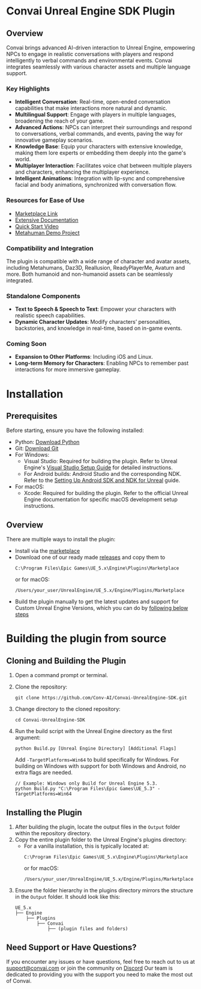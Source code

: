 # Convai Unreal Engine SDK Plugin

## Overview
Convai brings advanced AI-driven interaction to Unreal Engine, empowering NPCs to engage in realistic conversations with players and respond intelligently to verbal commands and environmental events. Convai integrates seamlessly with various character assets and multiple language support.

### Key Highlights
- **Intelligent Conversation**: Real-time, open-ended conversation capabilities that make interactions more natural and dynamic.
- **Multilingual Support**: Engage with players in multiple languages, broadening the reach of your game.
- **Advanced Actions**: NPCs can interpret their surroundings and respond to conversations, verbal commands, and events, paving the way for innovative gameplay scenarios.
- **Knowledge Base**: Equip your characters with extensive knowledge, making them lore experts or embedding them deeply into the game's world.
- **Multiplayer Interaction**: Facilitates voice chat between multiple players and characters, enhancing the multiplayer experience.
- **Intelligent Animations**: Integration with lip-sync and comprehensive facial and body animations, synchronized with conversation flow.

### Resources for Ease of Use
- [Marketplace Link](https://www.unrealengine.com/marketplace/en-US/product/Convai)
- [Extensive Documentation](https://docs.Convai.com/api-docs-restructure/plugins-and-integrations/unreal-engine)
- [Quick Start Video](https://www.youtube.com/watch?v=HHJvY9dmwwg)
- [Metahuman Demo Project](https://drive.google.com/drive/u/4/folders/1HNcghI9SG1NpCUaJWRX9Yh28HUF00-U0)

### Compatibility and Integration
The plugin is compatible with a wide range of character and avatar assets, including Metahumans, Daz3D, Reallusion, ReadyPlayerMe, Avaturn and more. Both humanoid and non-humanoid assets can be seamlessly integrated.

### Standalone Components
- **Text to Speech & Speech to Text**: Empower your characters with realistic speech capabilities.
- **Dynamic Character Updates**: Modify characters’ personalities, backstories, and knowledge in real-time, based on in-game events.

### Coming Soon
- **Expansion to Other Platforms**: Including iOS and Linux.
- **Long-term Memory for Characters**: Enabling NPCs to remember past interactions for more immersive gameplay.

# Installation

## Prerequisites
Before starting, ensure you have the following installed:
- Python: [Download Python](https://www.python.org/downloads/)
- Git: [Download Git](https://git-scm.com/downloads)
- For Windows:
  - Visual Studio: Required for building the plugin. Refer to Unreal Engine's [Visual Studio Setup Guide](https://docs.unrealengine.com/en-US/Programming/Development/VisualStudioSetup) for detailed instructions.
  - For Android builds: Android Studio and the corresponding NDK. Refer to the [Setting Up Android SDK and NDK for Unreal](https://docs.unrealengine.com/4.27/en-US/SharingAndReleasing/Mobile/Android/Setup/) guide.
- For macOS:
  - Xcode: Required for building the plugin. Refer to the official Unreal Engine documentation for specific macOS development setup instructions.

## Overview
There are multiple ways to install the plugin:
- Install via the [marketplace](https://www.unrealengine.com/marketplace/en-US/product/convai)
- Download one of our ready made [releases](https://github.com/Conv-AI/Convai-UnrealEngine-SDK/releases) and copy them to
	```
	C:\Program Files\Epic Games\UE_5.x\Engine\Plugins\Marketplace
	```
	or for macOS:
	```
	/Users/your_user/UnrealEngine/UE_5.x/Engine/Plugins/Marketplace
	```
 - Build the plugin manually to get the latest updates and support for Custom Unreal Engine Versions, which you can do by [following below steps](#Building-the-plugin-from-source)
   
# Building the plugin from source

## Cloning and Building the Plugin
1. Open a command prompt or terminal.
2. Clone the repository:
   ```
   git clone https://github.com/Conv-AI/Convai-UnrealEngine-SDK.git
   ```
3. Change directory to the cloned repository:
   ```
   cd Convai-UnrealEngine-SDK
   ```
4. Run the build script with the Unreal Engine directory as the first argument:

     ```
     python Build.py [Unreal Engine Directory] [Additional Flags]
     ```

   Add `-TargetPlatforms=Win64` to build specifically for Windows. For building on Windows with support for both Windows and Android, no extra flags are needed.
     ```
	 // Example: Windows only Build for Unreal Engine 5.3.
     python Build.py "C:\Program Files\Epic Games\UE_5.3" -TargetPlatforms=Win64 
     ```

## Installing the Plugin
1. After building the plugin, locate the output files in the `Output` folder within the repository directory.
2. Copy the entire plugin folder to the Unreal Engine's plugins directory:
   - For a vanilla installation, this is typically located at:
     ```
     C:\Program Files\Epic Games\UE_5.x\Engine\Plugins\Marketplace
     ```
     or for macOS:
     ```
     /Users/your_user/UnrealEngine/UE_5.x/Engine/Plugins/Marketplace
     ```
3. Ensure the folder hierarchy in the plugins directory mirrors the structure in the `Output` folder. It should look like this:
   ```
   UE_5.x
   ├── Engine
       ├── Plugins
           ├── Convai
               ├── (plugin files and folders)
   ```

## Need Support or Have Questions?
If you encounter any issues or have questions, feel free to reach out to us at support@convai.com or join the community on [Discord](https://discord.gg/UVvBgV3xQ5) Our team is dedicated to providing you with the support you need to make the most out of Convai.
